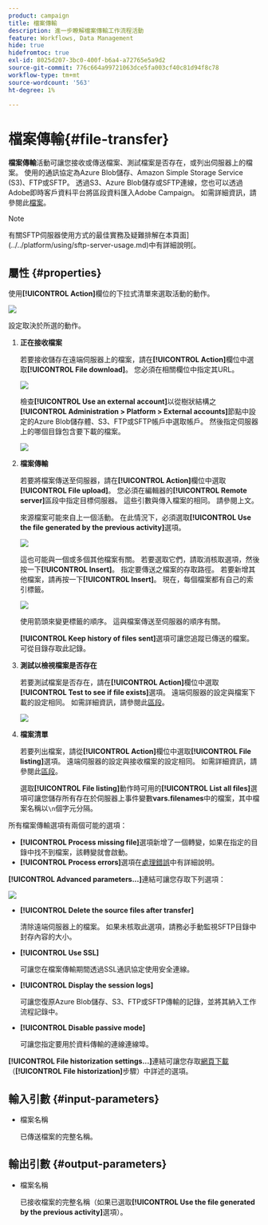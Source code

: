 ```yaml
---
product: campaign
title: 檔案傳輸
description: 進一步瞭解檔案傳輸工作流程活動
feature: Workflows, Data Management
hide: true
hidefromtoc: true
exl-id: 8025d207-3bc0-400f-b6a4-a72765e5a9d2
source-git-commit: 776c664a99721063dce5fa003cf40c81d94f8c78
workflow-type: tm+mt
source-wordcount: '563'
ht-degree: 1%

---
```


# 檔案傳輸{#file-transfer}



**檔案傳輸**活動可讓您接收或傳送檔案、測試檔案是否存在，或列出伺服器上的檔案。 使用的通訊協定為Azure Blob儲存、Amazon Simple Storage Service (S3)、FTP或SFTP。
透過S3、Azure Blob儲存或SFTP連線，您也可以透過Adobe即時客戶資料平台將區段資料匯入Adobe Campaign。 如需詳細資訊，請參閱此[檔案](https://experienceleague.adobe.com/docs/experience-platform/destinations/catalog/email-marketing/adobe-campaign.html)。

>[!NOTE]
>
>有關SFTP伺服器使用方式的最佳實務及疑難排解在本頁面](../../platform/using/sftp-server-usage.md)中有詳細說明[。

## 屬性 {#properties}

使用&#x200B;**[!UICONTROL Action]**&#x200B;欄位的下拉式清單來選取活動的動作。

![](assets/file_transfert_action.png)

設定取決於所選的動作。

1. **正在接收檔案**

   若要接收儲存在遠端伺服器上的檔案，請在&#x200B;**[!UICONTROL Action]**&#x200B;欄位中選取&#x200B;**[!UICONTROL File download]**。 您必須在相關欄位中指定其URL。

   ![](assets/file_transfert_edit.png)

   檢查&#x200B;**[!UICONTROL Use an external account]**&#x200B;以從樹狀結構之&#x200B;**[!UICONTROL Administration > Platform > External accounts]**&#x200B;節點中設定的Azure Blob儲存體、S3、FTP或SFTP帳戶中選取帳戶。 然後指定伺服器上的哪個目錄包含要下載的檔案。

   ![](assets/file_transfert_edit_external.png)

1. **檔案傳輸**

   若要將檔案傳送至伺服器，請在&#x200B;**[!UICONTROL Action]**&#x200B;欄位中選取&#x200B;**[!UICONTROL File upload]**。 您必須在編輯器的&#x200B;**[!UICONTROL Remote server]**&#x200B;區段中指定目標伺服器。 這些引數與傳入檔案的相同。 請參閱上文。

   來源檔案可能來自上一個活動。 在此情況下，必須選取&#x200B;**[!UICONTROL Use the file generated by the previous activity]**&#x200B;選項。

   ![](assets/file_transfert_edit_send.png)

   這也可能與一個或多個其他檔案有關。 若要選取它們，請取消核取選項，然後按一下&#x200B;**[!UICONTROL Insert]**。 指定要傳送之檔案的存取路徑。 若要新增其他檔案，請再按一下&#x200B;**[!UICONTROL Insert]**。 現在，每個檔案都有自己的索引標籤。

   ![](assets/file_transfert_source.png)

   使用箭頭來變更標籤的順序。 這與檔案傳送至伺服器的順序有關。

   **[!UICONTROL Keep history of files sent]**&#x200B;選項可讓您追蹤已傳送的檔案。 可從目錄存取此記錄。

1. **測試以檢視檔案是否存在**

   若要測試檔案是否存在，請在&#x200B;**[!UICONTROL Action]**&#x200B;欄位中選取&#x200B;**[!UICONTROL Test to see if file exists]**&#x200B;選項。 遠端伺服器的設定與檔案下載的設定相同。 如需詳細資訊，請參閱此[區段](#properties)。

   ![](assets/file_transfert_edit_test.png)

1. **檔案清單**

   若要列出檔案，請從&#x200B;**[!UICONTROL Action]**&#x200B;欄位中選取&#x200B;**[!UICONTROL File listing]**&#x200B;選項。 遠端伺服器的設定與接收檔案的設定相同。 如需詳細資訊，請參閱此[區段](#properties)。

   選取&#x200B;**[!UICONTROL File listing]**&#x200B;動作時可用的&#x200B;**[!UICONTROL List all files]**&#x200B;選項可讓您儲存所有存在於伺服器上事件變數&#x200B;**vars.filenames**&#x200B;中的檔案，其中檔案名稱以`\n`個字元分隔。

所有檔案傳輸選項有兩個可能的選項：

* **[!UICONTROL Process missing file]**&#x200B;選項新增了一個轉變，如果在指定的目錄中找不到檔案，該轉變就會啟動。
* **[!UICONTROL Process errors]**&#x200B;選項在[處理錯誤](monitoring-workflow-execution.md#processing-errors)中有詳細說明。

**[!UICONTROL Advanced parameters...]**&#x200B;連結可讓您存取下列選項：

![](assets/file_transfert_advanced.png)

* **[!UICONTROL Delete the source files after transfer]**

  清除遠端伺服器上的檔案。 如果未核取此選項，請務必手動監視SFTP目錄中封存內容的大小。

* **[!UICONTROL Use SSL]**

  可讓您在檔案傳輸期間透過SSL通訊協定使用安全連線。

* **[!UICONTROL Display the session logs]**

  可讓您復原Azure Blob儲存、S3、FTP或SFTP傳輸的記錄，並將其納入工作流程記錄中。

* **[!UICONTROL Disable passive mode]**

  可讓您指定要用於資料傳輸的連線連線埠。

**[!UICONTROL File historization settings...]**&#x200B;連結可讓您存取[網頁下載](web-download.md) （**[!UICONTROL File historization]**&#x200B;步驟）中詳述的選項。

## 輸入引數 {#input-parameters}

* 檔案名稱

  已傳送檔案的完整名稱。

## 輸出引數 {#output-parameters}

* 檔案名稱

  已接收檔案的完整名稱（如果已選取&#x200B;**[!UICONTROL Use the file generated by the previous activity]**&#x200B;選項）。
